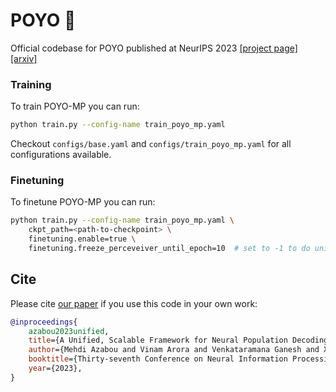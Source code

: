 # POYO 🧠
Official codebase for POYO published at NeurIPS 2023
[[project page]](https://poyo-brain.github.io/)
[[arxiv]](https://arxiv.org/abs/2310.16046)

### Training
To train POYO-MP you can run:
```bash
python train.py --config-name train_poyo_mp.yaml
```

Checkout `configs/base.yaml` and `configs/train_poyo_mp.yaml` for all configurations
available.

### Finetuning
To finetune POYO-MP you can run:
```bash
python train.py --config-name train_poyo_mp.yaml \
    ckpt_path=<path-to-checkpoint> \
    finetuning.enable=true \
    finetuning.freeze_perceveiver_until_epoch=10  # set to -1 to do unit-identification
```


## Cite
Please cite [our paper](https://papers.nips.cc/paper_files/paper/2023/hash/8ca113d122584f12a6727341aaf58887-Abstract-Conference.html) if you use this code in your own work:

```bibtex
@inproceedings{
    azabou2023unified,
    title={A Unified, Scalable Framework for Neural Population Decoding},
    author={Mehdi Azabou and Vinam Arora and Venkataramana Ganesh and Ximeng Mao and Santosh Nachimuthu and Michael Mendelson and Blake Richards and Matthew Perich and Guillaume Lajoie and Eva L. Dyer},
    booktitle={Thirty-seventh Conference on Neural Information Processing Systems},
    year={2023},
}
```

